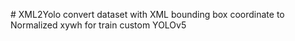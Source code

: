 #   X M L 2 Y o l o 
convert dataset with XML bounding box coordinate to Normalized xywh for train custom YOLOv5
